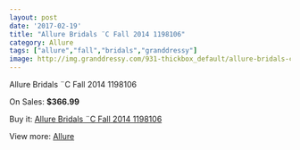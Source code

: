 ```yaml
---
layout: post
date: '2017-02-19'
title: "Allure Bridals ¨C Fall 2014 1198106"
category: Allure
tags: ["allure","fall","bridals","granddressy"]
image: http://img.granddressy.com/931-thickbox_default/allure-bridals-c-fall-2014-1198106.jpg
---
```

Allure Bridals ¨C Fall 2014 1198106

On Sales: **$366.99**
<a href="https://www.granddressy.com/en/allure/693-allure-bridals-c-fall-2014-1198106.html"><amp-img layout="responsive" width="600" height="600" src="//img.granddressy.com/931-thickbox_default/allure-bridals-c-fall-2014-1198106.jpg" alt="Allure Bridals ¨C Fall 2014 1198106 0" /></a>
<a href="https://www.granddressy.com/en/allure/693-allure-bridals-c-fall-2014-1198106.html"><amp-img layout="responsive" width="600" height="600" src="//img.granddressy.com/932-thickbox_default/allure-bridals-c-fall-2014-1198106.jpg" alt="Allure Bridals ¨C Fall 2014 1198106 1" /></a>

Buy it: [Allure Bridals ¨C Fall 2014 1198106](https://www.granddressy.com/en/allure/693-allure-bridals-c-fall-2014-1198106.html "Allure Bridals ¨C Fall 2014 1198106")

View more: [Allure](https://www.granddressy.com/en/29-allure "Allure")